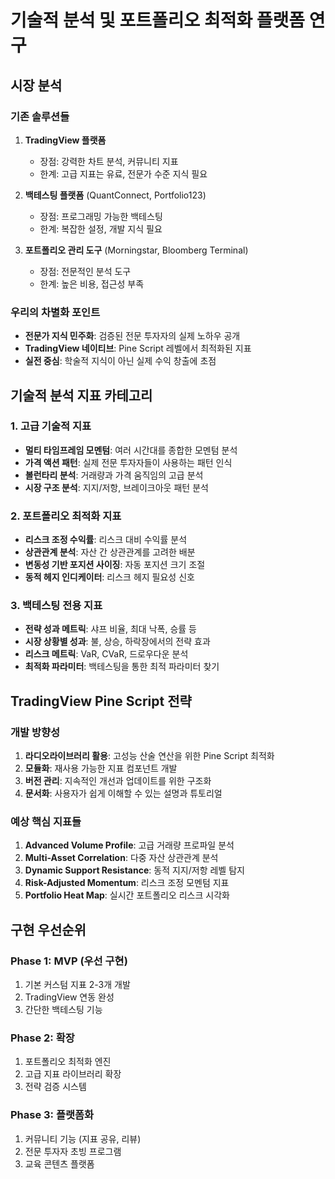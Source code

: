 # 기술적 분석 및 포트폴리오 최적화 플랫폼 연구

## 시장 분석

### 기존 솔루션들
1. **TradingView 플랫폼**
   - 장점: 강력한 차트 분석, 커뮤니티 지표
   - 한계: 고급 지표는 유료, 전문가 수준 지식 필요

2. **백테스팅 플랫폼** (QuantConnect, Portfolio123)
   - 장점: 프로그래밍 가능한 백테스팅
   - 한계: 복잡한 설정, 개발 지식 필요

3. **포트폴리오 관리 도구** (Morningstar, Bloomberg Terminal)
   - 장점: 전문적인 분석 도구
   - 한계: 높은 비용, 접근성 부족

### 우리의 차별화 포인트
- **전문가 지식 민주화**: 검증된 전문 투자자의 실제 노하우 공개
- **TradingView 네이티브**: Pine Script 레벨에서 최적화된 지표
- **실전 중심**: 학술적 지식이 아닌 실제 수익 창출에 초점

## 기술적 분석 지표 카테고리

### 1. 고급 기술적 지표
- **멀티 타임프레임 모멘텀**: 여러 시간대를 종합한 모멘텀 분석
- **가격 액션 패턴**: 실제 전문 투자자들이 사용하는 패턴 인식
- **볼런타리 분석**: 거래량과 가격 움직임의 고급 분석
- **시장 구조 분석**: 지지/저항, 브레이크아웃 패턴 분석

### 2. 포트폴리오 최적화 지표
- **리스크 조정 수익률**: 리스크 대비 수익률 분석
- **상관관계 분석**: 자산 간 상관관계를 고려한 배분
- **변동성 기반 포지션 사이징**: 자동 포지션 크기 조절
- **동적 헤지 인디케이터**: 리스크 헤지 필요성 신호

### 3. 백테스팅 전용 지표
- **전략 성과 메트릭**: 샤프 비율, 최대 낙폭, 승률 등
- **시장 상황별 성과**: 불, 상승, 하락장에서의 전략 효과
- **리스크 메트릭**: VaR, CVaR, 드로우다운 분석
- **최적화 파라미터**: 백테스팅을 통한 최적 파라미터 찾기

## TradingView Pine Script 전략

### 개발 방향성
1. **라디오라이브러리 활용**: 고성능 산술 연산을 위한 Pine Script 최적화
2. **모듈화**: 재사용 가능한 지표 컴포넌트 개발
3. **버전 관리**: 지속적인 개선과 업데이트를 위한 구조화
4. **문서화**: 사용자가 쉽게 이해할 수 있는 설명과 튜토리얼

### 예상 핵심 지표들
1. **Advanced Volume Profile**: 고급 거래량 프로파일 분석
2. **Multi-Asset Correlation**: 다중 자산 상관관계 분석
3. **Dynamic Support Resistance**: 동적 지지/저항 레벨 탐지
4. **Risk-Adjusted Momentum**: 리스크 조정 모멘텀 지표
5. **Portfolio Heat Map**: 실시간 포트폴리오 리스크 시각화

## 구현 우선순위

### Phase 1: MVP (우선 구현)
1. 기본 커스텀 지표 2-3개 개발
2. TradingView 연동 완성
3. 간단한 백테스팅 기능

### Phase 2: 확장
1. 포트폴리오 최적화 엔진
2. 고급 지표 라이브러리 확장
3. 전략 검증 시스템

### Phase 3: 플랫폼화
1. 커뮤니티 기능 (지표 공유, 리뷰)
2. 전문 투자자 초빙 프로그램
3. 교육 콘텐츠 플랫폼
